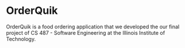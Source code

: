 # OrderQuik

OrderQuik is a food ordering application that we developed the our final project of CS 487 - Software Engineering at the Illinois Institute of Technology.
